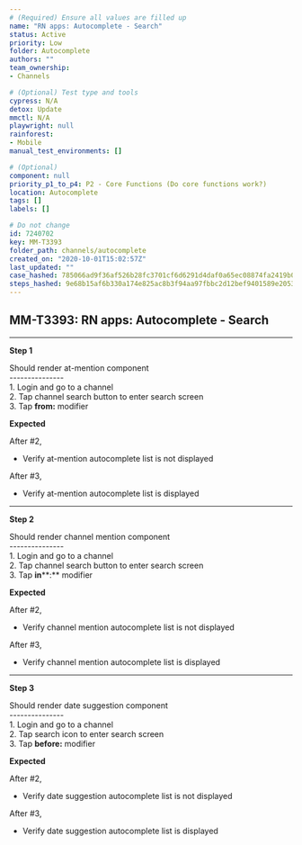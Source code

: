 ```yaml
---
# (Required) Ensure all values are filled up
name: "RN apps: Autocomplete - Search"
status: Active
priority: Low
folder: Autocomplete
authors: ""
team_ownership: 
- Channels

# (Optional) Test type and tools
cypress: N/A
detox: Update
mmctl: N/A
playwright: null
rainforest: 
- Mobile
manual_test_environments: []

# (Optional)
component: null
priority_p1_to_p4: P2 - Core Functions (Do core functions work?)
location: Autocomplete
tags: []
labels: []

# Do not change
id: 7240702
key: MM-T3393
folder_path: channels/autocomplete
created_on: "2020-10-01T15:02:57Z"
last_updated: ""
case_hashed: 785066ad9f36af526b28fc3701cf6d6291d4daf0a65ec08874fa2419b02ec5c8a83ad288990bc55650ce08d08aabebb6
steps_hashed: 9e68b15af6b330a174e825ac8b3f94aa97fbbc2d12bef9401589e20534162314fa60fba9dcf7eed7651508ff23e25df1
---
```


## MM-T3393: RN apps: Autocomplete - Search

---

**Step 1**

Should render at-mention component\
\---------------\
1\. Login and go to a channel\
2\. Tap channel search button to enter search screen\
3\. Tap **from:** modifier

**Expected**

After #2,

- Verify at-mention autocomplete list is not displayed

After #3,

- Verify at-mention autocomplete list is displayed

---

**Step 2**

Should render channel mention component\
\---------------\
1\. Login and go to a channel\
2\. Tap channel search button to enter search screen\
3\. Tap **in**\*\*:\*\* modifier

**Expected**

After #2,

- Verify channel mention autocomplete list is not displayed

After #3,

- Verify channel mention autocomplete list is displayed

---

**Step 3**

Should render date suggestion component\
\---------------\
1\. Login and go to a channel\
2\. Tap search icon to enter search screen\
3\. Tap **before:** modifier

**Expected**

After #2,

- Verify date suggestion autocomplete list is not displayed

After #3,

- Verify date suggestion autocomplete list is displayed
